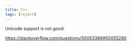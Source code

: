 ```yaml
---
title: C++
tags: [reject]
---
```


Unicode support is not good:

<https://stackoverflow.com/questions/50053386#50055280>
